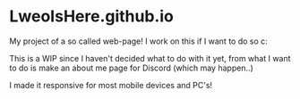 # LweoIsHere.github.io
My project of a so called web-page! I work on this if I want to do so c:

This is a WIP since I haven't decided what to do with it yet, from what I want to do is make an about me page for Discord (which may happen..)

I made it responsive for most mobile devices and PC's!
